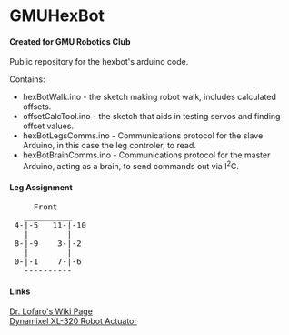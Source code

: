# GMUHexBot
#### Created for GMU Robotics Club

Public repository for the hexbot's arduino code.

Contains:
* hexBotWalk.ino - the sketch making robot walk, includes calculated offsets.
* offsetCalcTool.ino - the sketch that aids in testing servos and finding offset values.
* hexBotLegsComms.ino - Communications protocol for the slave Arduino, in this case the leg controler, to read.
* hexBotBrainComms.ino - Communications protocol for the master Arduino, acting as a brain, to send commands out via I<sup>2</sup>C.

#### Leg Assignment
<pre>
     Front
   __________
 4-|-5   11-|-10
   |        |
 8-|-9    3-|-2
   |        |
 0-|-1    7-|-6
   ----------
</pre>

#### Links

[Dr. Lofaro's Wiki Page](http://wiki.lofarolabs.com/index.php/Main_Page)<br>
[Dynamixel XL-320 Robot Actuator](http://support.robotis.com/en/product/dynamixel/xl-series/xl-320.htm)
